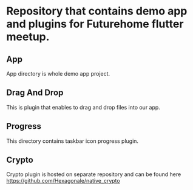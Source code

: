 # Repository that contains demo app and plugins for Futurehome flutter meetup.

## App

App directory is whole demo app project.

## Drag And Drop

This is plugin that enables to drag and drop files into our app.

## Progress

This directory contains taskbar icon progress plugin.


## Crypto

Crypto plugin is hosted on separate repository and can be found here https://github.com/Hexagonale/native_crypto